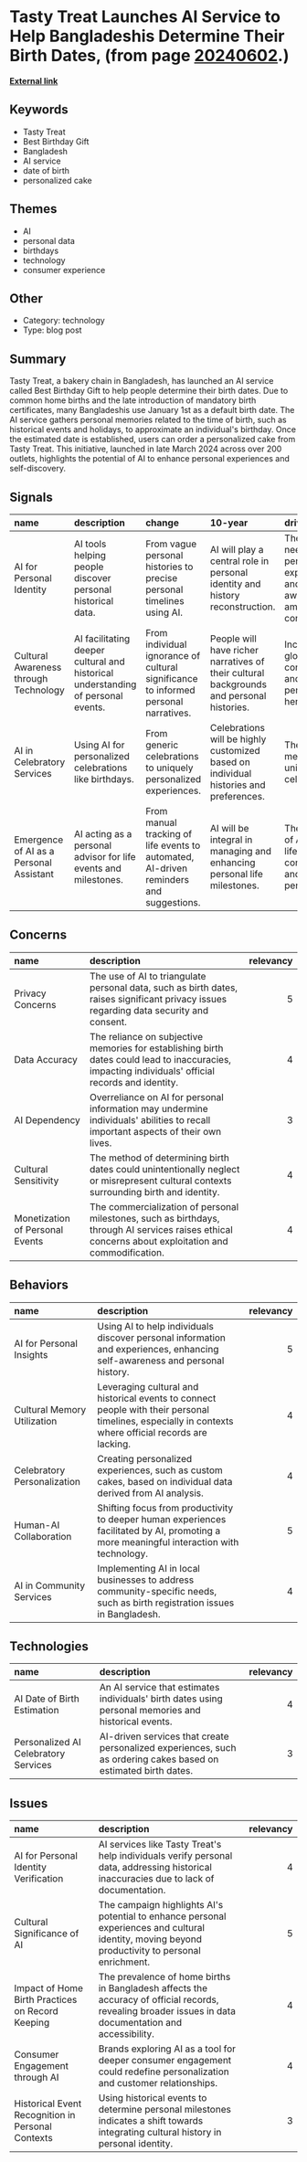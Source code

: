# __Tasty Treat Launches AI Service to Help Bangladeshis Determine Their Birth Dates__, (from page [20240602](https://kghosh.substack.com/p/20240602).)

__[External link](https://www.trendwatching.com/innovation-of-the-day/bakery-chain-uses-ai-to-help-bangladeshis-estimate-their-actual-date-of-birth)__



## Keywords

* Tasty Treat
* Best Birthday Gift
* Bangladesh
* AI service
* date of birth
* personalized cake

## Themes

* AI
* personal data
* birthdays
* technology
* consumer experience

## Other

* Category: technology
* Type: blog post

## Summary

Tasty Treat, a bakery chain in Bangladesh, has launched an AI service called Best Birthday Gift to help people determine their birth dates. Due to common home births and the late introduction of mandatory birth certificates, many Bangladeshis use January 1st as a default birth date. The AI service gathers personal memories related to the time of birth, such as historical events and holidays, to approximate an individual's birthday. Once the estimated date is established, users can order a personalized cake from Tasty Treat. This initiative, launched in late March 2024 across over 200 outlets, highlights the potential of AI to enhance personal experiences and self-discovery.

## Signals

| name                                    | description                                                                      | change                                                                                 | 10-year                                                                                  | driving-force                                                                     |   relevancy |
|:----------------------------------------|:---------------------------------------------------------------------------------|:---------------------------------------------------------------------------------------|:-----------------------------------------------------------------------------------------|:----------------------------------------------------------------------------------|------------:|
| AI for Personal Identity                | AI tools helping people discover personal historical data.                       | From vague personal histories to precise personal timelines using AI.                  | AI will play a central role in personal identity and history reconstruction.             | The growing need for personalized experiences and self-awareness among consumers. |           4 |
| Cultural Awareness through Technology   | AI facilitating deeper cultural and historical understanding of personal events. | From individual ignorance of cultural significance to informed personal narratives.    | People will have richer narratives of their cultural backgrounds and personal histories. | Increasing global connectivity and interest in personal heritage.                 |           3 |
| AI in Celebratory Services              | Using AI for personalized celebrations like birthdays.                           | From generic celebrations to uniquely personalized experiences.                        | Celebrations will be highly customized based on individual histories and preferences.    | The desire for meaningful and unique life celebrations.                           |           4 |
| Emergence of AI as a Personal Assistant | AI acting as a personal advisor for life events and milestones.                  | From manual tracking of life events to automated, AI-driven reminders and suggestions. | AI will be integral in managing and enhancing personal life milestones.                  | The integration of AI into daily life for convenience and personalization.        |           5 |

## Concerns

| name                            | description                                                                                                                                          |   relevancy |
|:--------------------------------|:-----------------------------------------------------------------------------------------------------------------------------------------------------|------------:|
| Privacy Concerns                | The use of AI to triangulate personal data, such as birth dates, raises significant privacy issues regarding data security and consent.              |           5 |
| Data Accuracy                   | The reliance on subjective memories for establishing birth dates could lead to inaccuracies, impacting individuals' official records and identity.   |           4 |
| AI Dependency                   | Overreliance on AI for personal information may undermine individuals' abilities to recall important aspects of their own lives.                     |           3 |
| Cultural Sensitivity            | The method of determining birth dates could unintentionally neglect or misrepresent cultural contexts surrounding birth and identity.                |           4 |
| Monetization of Personal Events | The commercialization of personal milestones, such as birthdays, through AI services raises ethical concerns about exploitation and commodification. |           4 |

## Behaviors

| name                        | description                                                                                                                                           |   relevancy |
|:----------------------------|:------------------------------------------------------------------------------------------------------------------------------------------------------|------------:|
| AI for Personal Insights    | Using AI to help individuals discover personal information and experiences, enhancing self-awareness and personal history.                            |           5 |
| Cultural Memory Utilization | Leveraging cultural and historical events to connect people with their personal timelines, especially in contexts where official records are lacking. |           4 |
| Celebratory Personalization | Creating personalized experiences, such as custom cakes, based on individual data derived from AI analysis.                                           |           4 |
| Human-AI Collaboration      | Shifting focus from productivity to deeper human experiences facilitated by AI, promoting a more meaningful interaction with technology.              |           5 |
| AI in Community Services    | Implementing AI in local businesses to address community-specific needs, such as birth registration issues in Bangladesh.                             |           4 |

## Technologies

| name                                 | description                                                                                                     |   relevancy |
|:-------------------------------------|:----------------------------------------------------------------------------------------------------------------|------------:|
| AI Date of Birth Estimation          | An AI service that estimates individuals' birth dates using personal memories and historical events.            |           4 |
| Personalized AI Celebratory Services | AI-driven services that create personalized experiences, such as ordering cakes based on estimated birth dates. |           3 |

## Issues

| name                                              | description                                                                                                                                             |   relevancy |
|:--------------------------------------------------|:--------------------------------------------------------------------------------------------------------------------------------------------------------|------------:|
| AI for Personal Identity Verification             | AI services like Tasty Treat's help individuals verify personal data, addressing historical inaccuracies due to lack of documentation.                  |           4 |
| Cultural Significance of AI                       | The campaign highlights AI's potential to enhance personal experiences and cultural identity, moving beyond productivity to personal enrichment.        |           5 |
| Impact of Home Birth Practices on Record Keeping  | The prevalence of home births in Bangladesh affects the accuracy of official records, revealing broader issues in data documentation and accessibility. |           4 |
| Consumer Engagement through AI                    | Brands exploring AI as a tool for deeper consumer engagement could redefine personalization and customer relationships.                                 |           4 |
| Historical Event Recognition in Personal Contexts | Using historical events to determine personal milestones indicates a shift towards integrating cultural history in personal identity.                   |           3 |